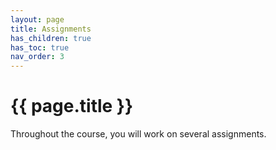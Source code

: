```yaml
---
layout: page
title: Assignments
has_children: true
has_toc: true
nav_order: 3
---
```


# {{ page.title }}

Throughout the course, you will work on several assignments.
